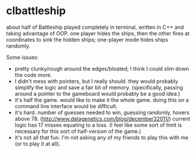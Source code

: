 # clbattleship
about half of Battleship played completely in terminal, written in C++ and taking advantage of OOP. one player hides the ships, then the other fires at coordinates to sink the hidden ships; one-player mode hides ships randomly.

Some issues:
- pretty clunky/rough around the edges/bloated; I think I could slim down the code more.
- I didn't mess with pointers, but I really should. they would probably simplify the logic and save a fair bit of memory. (specifically, passing around a pointer to the gameboard would probably be a good idea.)
- it's half the game. would like to make it the whole game. doing this on a command line interface would be difficult.
- it's hard. number of guesses needed to win, guessing randomly, hovers above 78. (http://www.datagenetics.com/blog/december32011/) current logic has 17 misses equating to a loss. (I feel like some sort of limit is necessary for this sort of half-version of the game.)
- it's not all that fun. I'm not asking any of my friends to play this with me (or to play it at all).
